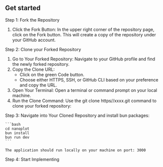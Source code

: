 ## Get started
Step 1: Fork the Repository
 1. Click the Fork Button: In the upper right corner of the repository page, click on the Fork button. This will create a copy of the repository under your GitHub account.

Step 2: Clone your Forked Repository
 1. Go to Your Forked Repository: Navigate to your GitHub profile and find the newly forked repository.
 2. Copy the Clone URL:
    * Click on the green Code button.
    * Choose either HTTPS, SSH, or GitHub CLI based on your preference and copy the URL.
 3. Open Your Terminal: Open a terminal or command prompt on your local machine.
 4. Run the Clone Command: Use the git clone https//xxxx.git command to clone your forked repository:

Step 3:  Navigate into Your Cloned Repository and install bun packages:
   
    ```bash
    cd nanoplot
    bun install
    bun run dev
    ```

    The application should run locally on your machine on port: 3000

Step 4:  Start Implementing




